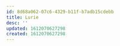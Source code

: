 ```yaml
---
id: 8d68a062-07c6-4329-b11f-b7adb15cdebb
title: Lurie
desc: ''
updated: 1612070627298
created: 1612070627298
---
```


